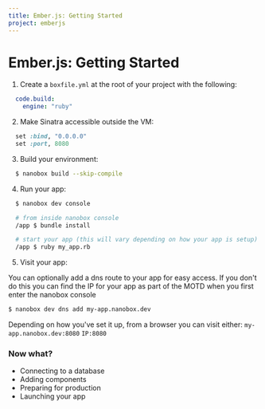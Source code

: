 ```yaml
---
title: Ember.js: Getting Started
project: emberjs
---
```


# Ember.js: Getting Started

1. Create a `boxfile.yml` at the root of your project with the following:
  ```yaml
    code.build:
      engine: "ruby"
  ```

2. Make Sinatra accessible outside the VM:
  ```ruby
    set :bind, "0.0.0.0"
    set :port, 8080
  ```

3. Build your environment:
  ```bash
    $ nanobox build --skip-compile
  ```

4. Run your app:
  ```bash
    $ nanobox dev console

    # from inside nanobox console
    /app $ bundle install

    # start your app (this will vary depending on how your app is setup)
    /app $ ruby my_app.rb
  ```

5.  Visit your app:

  You can optionally add a dns route to your app for easy access. If you don't do
  this you can find the IP for your app as part of the MOTD when you first enter
  the nanobox console
  ```bash
  $ nanobox dev dns add my-app.nanobox.dev
  ```

  Depending on how you've set it up, from a browser you can visit either:
  `my-app.nanobox.dev:8080`
  `IP:8080`

### Now what?

* Connecting to a database
* Adding components
* Preparing for production
* Launching your app
